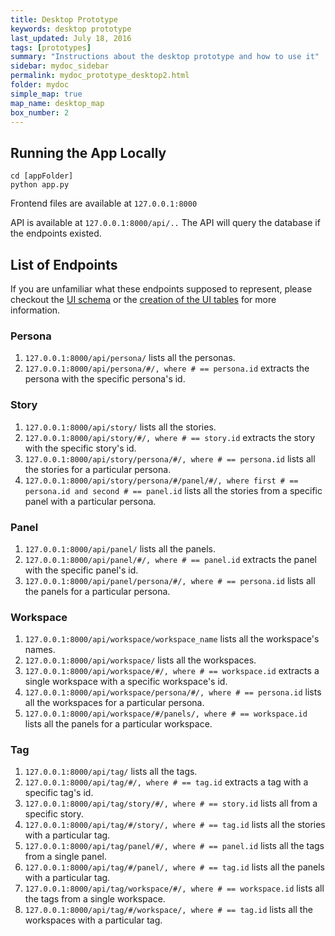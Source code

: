 ```yaml
---
title: Desktop Prototype
keywords: desktop prototype
last_updated: July 18, 2016
tags: [prototypes]
summary: "Instructions about the desktop prototype and how to use it"
sidebar: mydoc_sidebar
permalink: mydoc_prototype_desktop2.html
folder: mydoc
simple_map: true
map_name: desktop_map
box_number: 2
---
```


## Running the App Locally

```
cd [appFolder]
python app.py
```

Frontend files are available at `127.0.0.1:8000`

API is available at `127.0.0.1:8000/api/..` The API will query the database if the
endpoints existed.

## List of Endpoints

If you are unfamiliar what these endpoints supposed to represent, please checkout 
the [UI schema](mydoc_schema_ui.html) or the [creation of the UI tables](mydoc_dataset_ui.html)
for more information.

### Persona

1. `127.0.0.1:8000/api/persona/` lists all the personas.
2. `127.0.0.1:8000/api/persona/#/, where # == persona.id` extracts the persona with the specific persona's id.

### Story

1. `127.0.0.1:8000/api/story/` lists all the stories.
2. `127.0.0.1:8000/api/story/#/, where # == story.id` extracts the story with the specific story's id.
3. `127.0.0.1:8000/api/story/persona/#/, where # == persona.id` lists all the stories for a particular persona.
4. `127.0.0.1:8000/api/story/persona/#/panel/#/, where first # == persona.id and second # == panel.id` lists  all the stories from a specific panel with a particular persona.

### Panel

1. `127.0.0.1:8000/api/panel/` lists all the panels.
2. `127.0.0.1:8000/api/panel/#/, where # == panel.id` extracts the panel with the specific panel's id.
3. `127.0.0.1:8000/api/panel/persona/#/, where # == persona.id` lists all the panels for a particular persona.

### Workspace

1. `127.0.0.1:8000/api/workspace/workspace_name` lists all the workspace's names.
2. `127.0.0.1:8000/api/workspace/` lists all the workspaces.
3. `127.0.0.1:8000/api/workspace/#/, where # == workspace.id` extracts a single workspace with a specific workspace's id.
4. `127.0.0.1:8000/api/workspace/persona/#/, where # == persona.id` lists all the workspaces for a particular persona.
5. `127.0.0.1:8000/api/workspace/#/panels/, where # == workspace.id` lists all the panels for a particular workspace.

### Tag

1. `127.0.0.1:8000/api/tag/` lists all the tags.
2. `127.0.0.1:8000/api/tag/#/, where # == tag.id` extracts a tag with a specific tag's id.
3. `127.0.0.1:8000/api/tag/story/#/, where # == story.id` lists all from a specific story.
4. `127.0.0.1:8000/api/tag/#/story/, where # == tag.id` lists all the stories with a particular tag.
5. `127.0.0.1:8000/api/tag/panel/#/, where # == panel.id` lists all the tags from a single panel.
6. `127.0.0.1:8000/api/tag/#/panel/, where # == tag.id` lists all the panels with a particular tag.
7. `127.0.0.1:8000/api/tag/workspace/#/, where # == workspace.id` lists all the tags from a single workspace.
8. `127.0.0.1:8000/api/tag/#/workspace/, where # == tag.id` lists all the workspaces with a particular tag.
